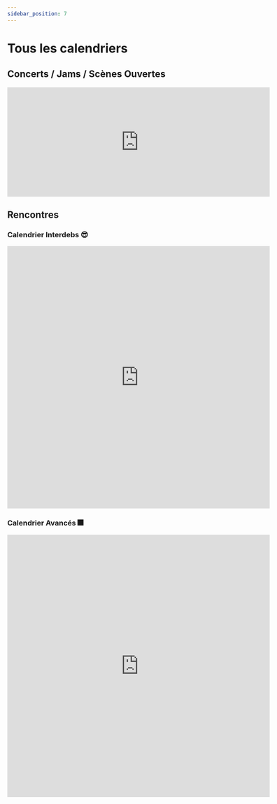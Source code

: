 ```yaml
---
sidebar_position: 7
---
```


# Tous les calendriers

## Concerts / Jams / Scènes Ouvertes

<iframe src="https://calendar.google.com/calendar/embed?height=250&wkst=2&ctz=Europe%2FParis&bgcolor=%23ffffff&mode=AGENDA&showTz=0&showCalendars=0&showTabs=0&showPrint=0&title=Soir%C3%A9es%20Asso%20Zikapanam&src=ZDE4MjkyNTFjMmU0N2I3N2ZiYTIxNWY4ZmZhMWQxNDZkOTk4NzNmMDI2ZTM5NmM2MjQzM2QzZTZkZDA5MWE0NUBncm91cC5jYWxlbmRhci5nb29nbGUuY29t&color=%233F51B5" width="600" height="250" frameborder="0" scrolling="no"></iframe>

## Rencontres

### Calendrier Interdebs 😎

<iframe src="https://calendar.google.com/calendar/embed?height=600&wkst=2&ctz=Europe%2FParis&bgcolor=%23ffffff&title=Toutes%20les%20rencontres%20interdebs&showPrint=0&showCalendars=0&mode=AGENDA&showTabs=0&src=MmdzMnNmamNraHBvMnBnYWpsaHQxZDZkNWtmbTFiY2FAaW1wb3J0LmNhbGVuZGFyLmdvb2dsZS5jb20&color=%234285F4" width="600" height="600" frameborder="0" scrolling="no"></iframe>

### Calendrier Avancés 🎆

<iframe src="https://calendar.google.com/calendar/embed?height=600&wkst=2&ctz=Europe%2FParis&bgcolor=%23ffffff&title=Toutes%20les%20rencontres%20avanc%C3%A9s&showPrint=0&showCalendars=0&mode=AGENDA&showTabs=0&src=YWNqbXQwcmprZW9ldWIzaW4zam01NGlucW02bzUwb3VAaW1wb3J0LmNhbGVuZGFyLmdvb2dsZS5jb20&color=%239E69AF" width="600" height="600" frameborder="0" scrolling="no"></iframe>
